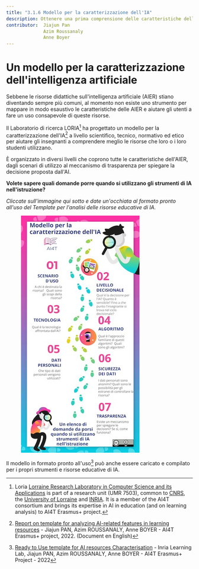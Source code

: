 ```yaml
---
title: "3.1.6 Modello per la caratterizzazione dell'IA"
description: Ottenere una prima comprensione delle caratteristiche dell'IA
contributor:  Jiajun Pan
              Azim Roussanaly
              Anne Boyer
---
```


# Un modello per la caratterizzazione dell'intelligenza artificiale

Sebbene le risorse didattiche sull'intelligenza artificiale (AIER) stiano diventando sempre più comuni, al momento non esiste uno strumento per mappare in modo esaustivo le caratteristiche delle AIER e aiutare gli utenti a fare un uso consapevole di queste risorse.

Il Laboratorio di ricerca LORIA[^1] ha progettato un modello per la caratterizzazione dell'IA[^2] a livello scientifico, tecnico, normativo ed etico per aiutare gli insegnanti a comprendere meglio le risorse che loro o i loro studenti utilizzano.

È organizzato in diversi livelli che coprono tutte le caratteristiche dell'AIER, dagli scenari di utilizzo al meccanismo di trasparenza per spiegare la decisione proposta dall'AI.

**Volete sapere quali domande porre quando si utilizzano gli strumenti di IA nell'istruzione?**

_Cliccate sull'immagine qui sotto e date un'occhiata al formato pronto all'uso del Template per l'analisi delle risorse educative di IA._

<a href="Documents/AI4T-Template-Ready-to-use-IT.pdf" target="_blank"><figure>
  <img src="Images/AI4T-Template-Detective-visual-IT.jpg" alt="A Ready to Use template for AI resources Characterisation"/>
</figure></a>

Il modello in formato pronto all'uso[^3] può anche essere caricato e compilato per i propri strumenti e risorse educative di IA.

[^1]: Loria [Lorraine Research Laboratory in Computer Science and its Applications](https://www.loria.fr/en/) is part of a research unit (UMR 7503), common to [CNRS](https://www.cnrs.fr/en), the [University of Lorraine](https://welcome.univ-lorraine.fr/en/) and [INRIA](http://www.inria.fr/en/). It is a member of the AI4T consortium and brings its expertise in AI in education (and on learning analysis) to AI4T Erasmus+ project.

[^2]: [Report on template for analyzing AI-related features in learning resources](Documents/REPORT-ON-THE-TEMPLATE-2.0.pdf) - Jiajun PAN, Azim ROUSSANALY, Anne BOYER - AI4T Erasmus+ project, 2022. (Document en English)

[^3]: [Ready to Use template for AI resources Characterisation](Documents/AI4T-Template-Ready-to-use-IT.pdf) - Inria Learning Lab, Jiajun PAN, Azim ROUSSANALY, Anne BOYER - AI4T Erasmus+ Project - 2022
